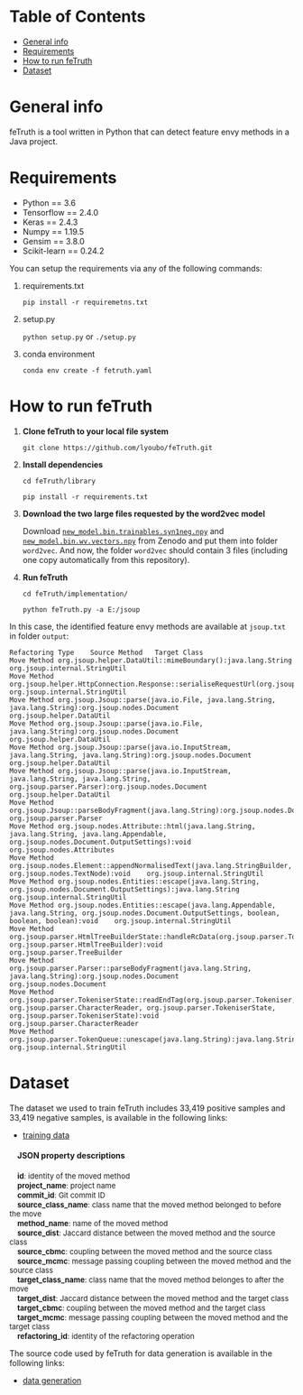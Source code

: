 # Table of Contents

- [General info](#general-info)
- [Requirements](#requirements)
- [How to run feTruth](#how-to-run-fetruth)
- [Dataset](#dataset)

# General info

feTruth is a tool written in Python that can detect feature envy methods in a Java project.

# Requirements

- Python == 3.6
- Tensorflow == 2.4.0
- Keras == 2.4.3
- Numpy == 1.19.5
- Gensim == 3.8.0
- Scikit-learn == 0.24.2

You can setup the requirements via any of the following commands:

1. requirements.txt

   `pip install -r requiremetns.txt`

2. setup.py

   `python setup.py` or `./setup.py`

3. conda environment

   `conda env create -f fetruth.yaml`

# How to run feTruth

1. **Clone feTruth to your local file system**

   `git clone https://github.com/lyoubo/feTruth.git`


2. **Install dependencies**

   `cd feTruth/library`

   `pip install -r requirements.txt`


3. **Download the two large files requested by the word2vec model**

   Download [`new_model.bin.trainables.syn1neg.npy`](https://doi.org/10.5281/zenodo.5749111) and [`new_model.bin.wv.vectors.npy`](https://doi.org/10.5281/zenodo.5749111) from Zenodo and put them into folder `word2vec`. And now, the folder `word2vec` should contain 3 files (including one copy automatically from this repository).


4. **Run feTruth**

   `cd feTruth/implementation/`

   `python feTruth.py -a E:/jsoup`

In this case, the identified feature envy methods are available at `jsoup.txt` in folder `output`:

    Refactoring Type	Source Method	Target Class
    Move Method	org.jsoup.helper.DataUtil::mimeBoundary():java.lang.String 	 org.jsoup.internal.StringUtil
    Move Method	org.jsoup.helper.HttpConnection.Response::serialiseRequestUrl(org.jsoup.Connection.Request):void 	 org.jsoup.internal.StringUtil
    Move Method	org.jsoup.Jsoup::parse(java.io.File, java.lang.String, java.lang.String):org.jsoup.nodes.Document 	 org.jsoup.helper.DataUtil
    Move Method	org.jsoup.Jsoup::parse(java.io.File, java.lang.String):org.jsoup.nodes.Document 	 org.jsoup.helper.DataUtil
    Move Method	org.jsoup.Jsoup::parse(java.io.InputStream, java.lang.String, java.lang.String):org.jsoup.nodes.Document 	 org.jsoup.helper.DataUtil
    Move Method	org.jsoup.Jsoup::parse(java.io.InputStream, java.lang.String, java.lang.String, org.jsoup.parser.Parser):org.jsoup.nodes.Document 	 org.jsoup.helper.DataUtil
    Move Method	org.jsoup.Jsoup::parseBodyFragment(java.lang.String):org.jsoup.nodes.Document 	 org.jsoup.parser.Parser
    Move Method	org.jsoup.nodes.Attribute::html(java.lang.String, java.lang.String, java.lang.Appendable, org.jsoup.nodes.Document.OutputSettings):void 	 org.jsoup.nodes.Attributes
    Move Method	org.jsoup.nodes.Element::appendNormalisedText(java.lang.StringBuilder, org.jsoup.nodes.TextNode):void 	 org.jsoup.internal.StringUtil
    Move Method	org.jsoup.nodes.Entities::escape(java.lang.String, org.jsoup.nodes.Document.OutputSettings):java.lang.String 	 org.jsoup.internal.StringUtil
    Move Method	org.jsoup.nodes.Entities::escape(java.lang.Appendable, java.lang.String, org.jsoup.nodes.Document.OutputSettings, boolean, boolean, boolean):void 	 org.jsoup.internal.StringUtil
    Move Method	org.jsoup.parser.HtmlTreeBuilderState::handleRcData(org.jsoup.parser.Token.StartTag, org.jsoup.parser.HtmlTreeBuilder):void 	 org.jsoup.parser.TreeBuilder
    Move Method	org.jsoup.parser.Parser::parseBodyFragment(java.lang.String, java.lang.String):org.jsoup.nodes.Document 	 org.jsoup.nodes.Document
    Move Method	org.jsoup.parser.TokeniserState::readEndTag(org.jsoup.parser.Tokeniser, org.jsoup.parser.CharacterReader, org.jsoup.parser.TokeniserState, org.jsoup.parser.TokeniserState):void 	 org.jsoup.parser.CharacterReader
    Move Method	org.jsoup.parser.TokenQueue::unescape(java.lang.String):java.lang.String 	 org.jsoup.internal.StringUtil

# Dataset

The dataset we used to train feTruth includes 33,419 positive samples and 33,419 negative samples, is available in the following links:

- [training data](dataset/training_data/)

#### &emsp;JSON property descriptions

&emsp;<font size=2>**id**: identity of the moved method</font>  
&emsp;<font size=2>**project_name**: project name</font>    
&emsp;<font size=2>**commit_id**: Git commit ID</font>    
&emsp;<font size=2>**source_class_name**: class name that the moved method belonged to before the move</font>    
&emsp;<font size=2>**method_name**: name of the moved method</font>    
&emsp;<font size=2>**source_dist**: Jaccard distance between the moved method and the source class</font>    
&emsp;<font size=2>**source_cbmc**: coupling between the moved method and the source class</font>    
&emsp;<font size=2>**source_mcmc**: message passing coupling between the moved method and the source class</font>    
&emsp;<font size=2>**target_class_name**: class name that the moved method belonges to after the move</font>    
&emsp;<font size=2>**target_dist**: Jaccard distance between the moved method and the target class</font>    
&emsp;<font size=2>**target_cbmc**: coupling between the moved method and the target class</font>    
&emsp;<font size=2>**target_mcmc**: message passing coupling between the moved method and the target class</font>    
&emsp;<font size=2>**refactoring_id**: identity of the refactoring operation</font>

The source code used by feTruth for data generation is available in the following links:

- [data generation](dataset/data_generation)
